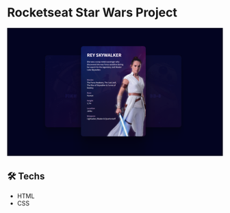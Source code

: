 # Rocketseat Star Wars Project

<p align="center">
 <img src="assets/star-wars.png">
</p>

## 🛠️ Techs

- HTML
- CSS